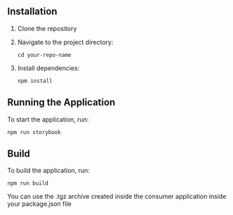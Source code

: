 ## Installation

1. Clone the repository

2. Navigate to the project directory:

   ```
   cd your-repo-name
   ```

3. Install dependencies:
   ```
   npm install
   ```

## Running the Application

To start the application, run:

```
npm run storybook
```

## Build

To build the application, run:

```
npm run build
```

You can use the .tgz archive created inside the consumer application inside your package.json file
